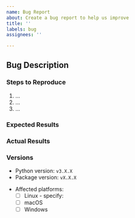 ```yaml
---
name: Bug Report
about: Create a bug report to help us improve
title: ''
labels: bug
assignees: ''

---
```


## Bug Description
<!-- Example: Error thrown when calling `some_method` on a specific class. -->


### Steps to Reproduce
<!-- Example:
1. Load a specific file.
2. Apply `some_calculation` to elements.
3. Try to save to disk.
-->

1. …
2. …
3. …


### Expected Results
<!-- Example: No error is thrown. -->


### Actual Results
<!-- Example: Error thrown. -->
<!-- If possible, please include logs to this report. -->


### Versions
<!-- Please provide the following information. -->

- Python version: `v3.X.X`
- Package version: `vX.X.X`
<!-- Check all that apply -->
- Affected platforms:
	- [ ] Linux - specify: 
	- [ ] macOS
	- [ ] Windows
